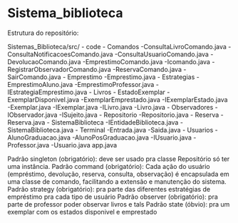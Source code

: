 # Sistema_biblioteca

Estrutura do repositório:

Sistemas_Biblioteca/src/
    - code
        - Comandos
            -ConsultaLivroComando.java
            -ConsultaNotificacoesComando.java
            -ConsultaUsuarioComando.java
            -DevolucaoComando.java
            -EmprestimoComando.java
            -Icomando.java
            -RegistrarObservadorComando.java
            -ReservaComando.java
            -SairComando.java
        - Emprestimo
            -Emprestimo.java
            - Estrategias
                -EmprestimoAluno.java
                -EmprestimoProfessor.java
                -IEstrategiaEmprestimo.java
        - Livros
            - EstadoExemplar
                -ExemplarDisponivel.java
                -ExemplarEmprestado.java
                -IExemplarEstado.java
            -Exemplar.java
            -IExemplar.java
            -ILivro.java
            -Livro.java
        - Observadores
            -IObservador.java
            -ISujeito.java
        - Repositorio
            -Repositorio.java
        - Reserva
            -Reserva.java
        - SistemaBiblioteca
            -IEntidadeBiblioteca.java
            -SistemaBiblioteca.java
        - Terminal
            -Entrada.java
            -Saida.java
        - Usuarios
            -AlunoGraduacao.java
            -AlunoPosGraduacao.java
            -IUsuario.java
            -Professor.java
            -Usuario.java
        app.java

Padrão singleton (obrigatório): deve ser usado pra classe Repositório só ter uma instância.
Padrão command (obrigatório): Cada ação do usuário (empréstimo, devolução, reserva, consulta, observação) é encapsulada em uma classe de comando, facilitando a extensão e manutenção do sistema.
Padrão strategy (obrigatório): pra parte das diferentes estratégias de empréstimo pra cada tipo de usuário
Padrão observer (obrigatório): pra parte de professor poder observar livros e tals
Padrão state (óbvio): pra um exemplar com os estados disponivel e emprestado
